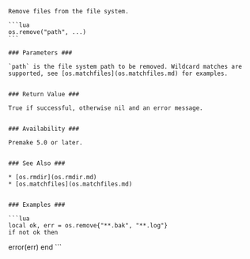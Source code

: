 	Remove files from the file system.
	
	```lua
	os.remove("path", ...)
	```
	
	### Parameters ###
	
	`path` is the file system path to be removed. Wildcard matches are supported, see [os.matchfiles](os.matchfiles.md) for examples.
	
	
	### Return Value ###
	
	True if successful, otherwise nil and an error message.
	
	
	### Availability ###
	
	Premake 5.0 or later.
	
	
	### See Also ###
	
	* [os.rmdir](os.rmdir.md)
	* [os.matchfiles](os.matchfiles.md)
	
	
	### Examples ###
	
	```lua
	local ok, err = os.remove{"**.bak", "**.log"}
	if not ok then
error(err)
	end
	```
	